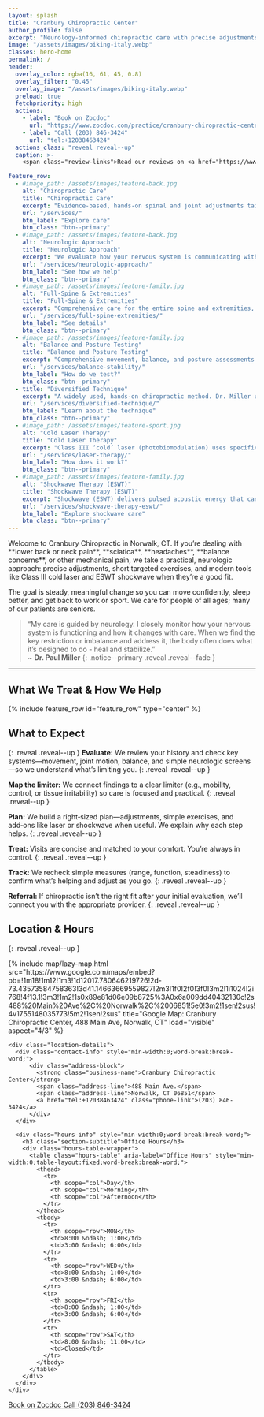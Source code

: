 ```yaml
---
layout: splash
title: "Cranbury Chiropractic Center"
author_profile: false
excerpt: "Neurology‑informed chiropractic care with precise adjustments, practical protocols, and modern tools (Class III cold laser, ESWT shockwave). We tailor plans to your goals so you can move better, recover faster, and stay active, based in Norwalk, CT." 
image: "/assets/images/biking-italy.webp"
classes: hero-home
permalink: /
header:
  overlay_color: rgba(16, 61, 45, 0.8)
  overlay_filter: "0.45"
  overlay_image: "/assets/images/biking-italy.webp"
  preload: true
  fetchpriority: high
  actions:
    - label: "Book on Zocdoc"
      url: "https://www.zocdoc.com/practice/cranbury-chiropractic-center-43835"
    - label: "Call (203) 846-3424"
      url: "tel:+12038463424"
  actions_class: "reveal reveal--up"
  caption: >-
    <span class="review-links">Read our reviews on <a href="https://www.google.com/search?q=Cranbury+Chiropractic+Center,+258+Main+St,+Norwalk,+CT+06851,+USA&ludocid=2814058968207648493#lrd=0x89e81db3ff08e843:0x270d8bb8d904e6ed,1" target="_blank" rel="noopener"><strong>Google</strong></a> or <a href="https://www.zocdoc.com/doctor/paul-l-miller-dc-136069" target="_blank" rel="noopener"><strong>Zocdoc</strong></a>.</span>

feature_row:
  - #image_path: /assets/images/feature-back.jpg
    alt: "Chiropractic Care"
    title: "Chiropractic Care"
    excerpt: "Evidence-based, hands-on spinal and joint adjustments tailored to your needs. Our approach relieves pain, restores mobility, and supports your nervous system for long-term function and comfort. All care is delivered with a focus on safety, accessibility, and patient education."
    url: "/services/"
    btn_label: "Explore care"
    btn_class: "btn--primary"
  - #image_path: /assets/images/feature-back.jpg
    alt: "Neurologic Approach"
    title: "Neurologic Approach"
    excerpt: "We evaluate how your nervous system is communicating with your muscles and joints. By watching how you move, testing balance and reflexes, and tracking your response to care, we find the key restriction or imbalance. When the nervous system gets clearer signals, the body often does what it’s built to do — heal and stabilize."
    url: "/services/neurologic-approach/"
    btn_label: "See how we help"
    btn_class: "btn--primary"
  - #image_path: /assets/images/feature-family.jpg
    alt: "Full-Spine & Extremities"
    title: "Full-Spine & Extremities"
    excerpt: "Comprehensive care for the entire spine and extremities, including precise adjustments and targeted therapies. We address pain, improve function, and enhance overall well-being."
    url: "/services/full-spine-extremities/"
    btn_label: "See details"
    btn_class: "btn--primary"
  - #image_path: /assets/images/feature-family.jpg
    alt: "Balance and Posture Testing"
    title: "Balance and Posture Testing"
    excerpt: "Comprehensive movement, balance, and posture assessments identify subtle imbalances and risk factors. We use these insights to create personalized, accessible strategies that improve stability, prevent injury, and enhance your quality of life."
    url: "/services/balance-stability/"
    btn_label: "How do we test?"
    btn_class: "btn--primary"
  - title: "Diversified Technique"
    excerpt: "A widely used, hands‑on chiropractic method. Dr. Miller uses precise adjustments — not one‑size‑fits‑all — to restore motion in specific joints. Expect gentle positioning and a quick, controlled thrust that often produces immediate relief and freer movement."
    url: "/services/diversified-technique/"
    btn_label: "Learn about the technique"
    btn_class: "btn--primary"
  - #image_path: /assets/images/feature-sport.jpg
    alt: "Cold Laser Therapy"
    title: "Cold Laser Therapy"
    excerpt: "Class III ‘cold’ laser (photobiomodulation) uses specific light to help calm irritation and support recovery in some tendon and plantar‑fascia problems—used selectively and alongside an active plan."
    url: "/services/laser-therapy/"
    btn_label: "How does it work?"
    btn_class: "btn--primary"
  - #image_path: /assets/images/feature-family.jpg
    alt: "Shockwave Therapy (ESWT)"
    title: "Shockwave Therapy (ESWT)"
    excerpt: "Shockwave (ESWT) delivers pulsed acoustic energy that can prompt a local repair response—best supported for plantar fasciitis and mid‑portion Achilles tendinopathy. We pair it with a simple loading plan."
    url: "/services/shockwave-therapy-eswt/"
    btn_label: "Explore shockwave care"
    btn_class: "btn--primary"
---
```



<div class="page__lead" markdown="1">
Welcome to Cranbury Chiropractic in Norwalk, CT. If you’re dealing with **lower back or neck pain**, **sciatica**, **headaches**, **balance concerns**, or other mechanical pain, we take a practical, neurologic approach: precise adjustments, short targeted exercises, and modern tools like Class III cold laser and ESWT shockwave when they’re a good fit. 

The goal is steady, meaningful change so you can move confidently, sleep better, and get back to work or sport. We care for people of all ages; many of our patients are seniors.
</div>


> “My care is guided by neurology. I closely monitor how your nervous system is functioning and how it changes with care. When we find the key restriction or imbalance and address it, the body often does what it’s designed to do - heal and stabilize.”  
> ~ **Dr. Paul Miller**
{: .notice--primary .reveal .reveal--fade }

---


## What We Treat & How We Help
<div class="reveal reveal--up">
  {% include feature_row id="feature_row" type="center" %}
</div>

<style>
.home-tile-grid {
  display: grid;
  grid-template-columns: repeat(auto-fit, minmax(220px, 1fr));
  gap: 1.5rem;
  margin: 2.5rem 0 2rem 0;
}
.home-tile {
  background: #fff;
  border-radius: 8px;
  box-shadow: 0 2px 8px rgba(15,76,92,0.07);
  padding: 1.5rem 1.25rem 1.25rem 1.25rem;
  text-align: center;
  display: flex;
  flex-direction: column;
  align-items: center;
  justify-content: flex-start;
}
.home-tile h3 {
  font-size: 1.15rem;
  margin-bottom: 0.5rem;
  color: #1e293b;
}
.home-tile p {
  font-size: 0.98rem;
  color: #475569;
  margin-bottom: 1.1rem;
}
.home-tile .btn {
  margin-top: auto;
}
</style>




## What to Expect
{: .reveal .reveal--up }
**Evaluate:** We review your history and check key systems—movement, joint motion, balance, and simple neurologic screens—so we understand what’s limiting you.
{: .reveal .reveal--up }

**Map the limiter:** We connect findings to a clear limiter (e.g., mobility, control, or tissue irritability) so care is focused and practical.
{: .reveal .reveal--up }

**Plan:** We build a right‑sized plan—adjustments, simple exercises, and add‑ons like laser or shockwave when useful. We explain why each step helps.
{: .reveal .reveal--up }

**Treat:** Visits are concise and matched to your comfort. You’re always in control.
{: .reveal .reveal--up }

**Track:** We recheck simple measures (range, function, steadiness) to confirm what’s helping and adjust as you go.
{: .reveal .reveal--up }

**Referral:** If chiropractic isn’t the right fit after your initial evaluation, we’ll connect you with the appropriate provider.
{: .reveal .reveal--up }

## Location & Hours
{: .reveal .reveal--up }
<div class="reveal reveal--up">
  <section class="contact-hours">
    <div class="map">
      {% include map/lazy-map.html 
         src="https://www.google.com/maps/embed?pb=!1m18!1m12!1m3!1d12017.780646219726!2d-73.43573584758363!3d41.14663669559827!2m3!1f0!2f0!3f0!3m2!1i1024!2i768!4f13.1!3m3!1m2!1s0x89e81d06e09b8725%3A0x6a009dd40432130c!2s488%20Main%20Ave%2C%20Norwalk%2C%2006851!5e0!3m2!1sen!2sus!4v1755148035773!5m2!1sen!2sus"
         title="Google Map: Cranbury Chiropractic Center, 488 Main Ave, Norwalk, CT"
         load="visible"
         aspect="4/3" %}
    </div>

    <div class="location-details">
      <div class="contact-info" style="min-width:0;word-break:break-word;">
          <div class="address-block">
            <strong class="business-name">Cranbury Chiropractic Center</strong>
            <span class="address-line">488 Main Ave.</span>
            <span class="address-line">Norwalk, CT 06851</span>
            <a href="tel:+12038463424" class="phone-link">(203) 846-3424</a>
          </div>
      </div>

      <div class="hours-info" style="min-width:0;word-break:break-word;">
        <h3 class="section-subtitle">Office Hours</h3>
        <div class="hours-table-wrapper">
          <table class="hours-table" aria-label="Office Hours" style="min-width:0;table-layout:fixed;word-break:break-word;">
            <thead>
              <tr>
                <th scope="col">Day</th>
                <th scope="col">Morning</th>
                <th scope="col">Afternoon</th>
              </tr>
            </thead>
            <tbody>
              <tr>
                <th scope="row">MON</th>
                <td>8:00 &ndash; 1:00</td>
                <td>3:00 &ndash; 6:00</td>
              </tr>
              <tr>
                <th scope="row">WED</th>
                <td>8:00 &ndash; 1:00</td>
                <td>3:00 &ndash; 6:00</td>
              </tr>
              <tr>
                <th scope="row">FRI</th>
                <td>8:00 &ndash; 1:00</td>
                <td>3:00 &ndash; 6:00</td>
              </tr>
              <tr>
                <th scope="row">SAT</th>
                <td>8:00 &ndash; 11:00</td>
                <td>Closed</td>
              </tr>
            </tbody>
          </table>
        </div>
      </div>
    </div>
  </section>
</div>

<div class="contact-actions reveal reveal--up">
  <a href="https://www.zocdoc.com/practice/cranbury-chiropractic-center-43835" class="btn">
    <span class="btn-label">Book on Zocdoc</span>
  </a>
  <a href="tel:+12038463424" class="btn">
    <span class="btn-label">Call (203) 846-3424</span>
  </a>
</div>
